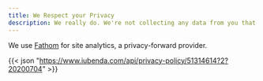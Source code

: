 ```yaml
---
title: We Respect your Privacy
description: We really do. We're not collecting any data from you that you don't know about, and we keep that data to ourselves.
---
```

We use [Fathom](https://usefathom.com/ref/USBDZ0) for site analytics, a privacy-forward provider. 

{{<  json "https://www.iubenda.com/api/privacy-policy/51314614?2?20200704" >}}



